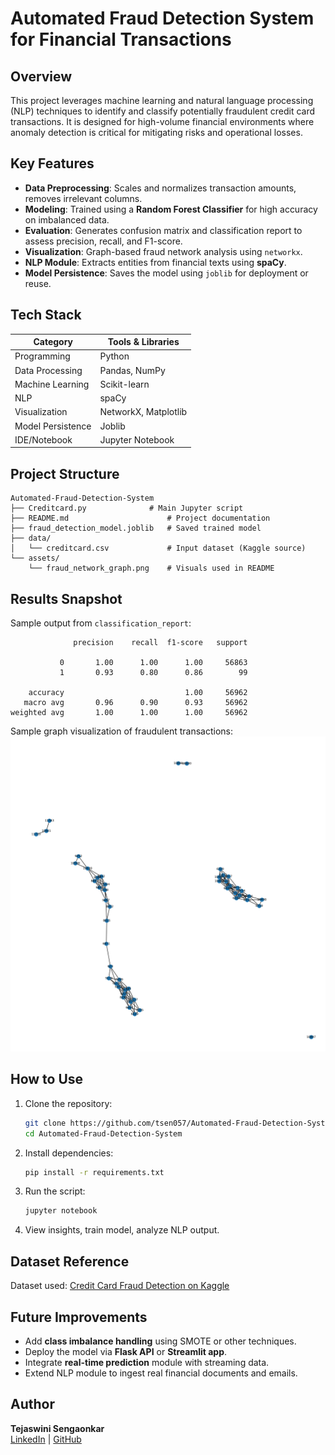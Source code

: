 # Automated Fraud Detection System for Financial Transactions

## Overview
This project leverages machine learning and natural language processing (NLP) techniques to identify and classify potentially fraudulent credit card transactions. It is designed for high-volume financial environments where anomaly detection is critical for mitigating risks and operational losses.

## Key Features
- **Data Preprocessing**: Scales and normalizes transaction amounts, removes irrelevant columns.
- **Modeling**: Trained using a **Random Forest Classifier** for high accuracy on imbalanced data.
- **Evaluation**: Generates confusion matrix and classification report to assess precision, recall, and F1-score.
- **Visualization**: Graph-based fraud network analysis using `networkx`.
- **NLP Module**: Extracts entities from financial texts using **spaCy**.
- **Model Persistence**: Saves the model using `joblib` for deployment or reuse.

## Tech Stack

| Category           | Tools & Libraries         |
|--------------------|--------------------------|
| Programming        | Python                   |
| Data Processing    | Pandas, NumPy            |
| Machine Learning   | Scikit-learn             |
| NLP                | spaCy                    |
| Visualization      | NetworkX, Matplotlib     |
| Model Persistence  | Joblib                   |
| IDE/Notebook       | Jupyter Notebook         |

## Project Structure
```
Automated-Fraud-Detection-System
├── Creditcard.py              # Main Jupyter script
├── README.md                      # Project documentation
├── fraud_detection_model.joblib   # Saved trained model
├── data/
│   └── creditcard.csv             # Input dataset (Kaggle source)
└── assets/
    └── fraud_network_graph.png    # Visuals used in README
```

## Results Snapshot

Sample output from `classification_report`:
```
              precision    recall  f1-score   support

           0       1.00      1.00      1.00     56863
           1       0.93      0.80      0.86        99

    accuracy                           1.00     56962
   macro avg       0.96      0.90      0.93     56962
weighted avg       1.00      1.00      1.00     56962
```

Sample graph visualization of fraudulent transactions:
![Fraud Network](assets/fraud_network_graph.png)

## How to Use

1. Clone the repository:
   ```bash
   git clone https://github.com/tsen057/Automated-Fraud-Detection-System.git
   cd Automated-Fraud-Detection-System
   ```

2. Install dependencies:
   ```bash
   pip install -r requirements.txt
   ```

3. Run the script:
   ```bash
   jupyter notebook
   ```

4. View insights, train model, analyze NLP output.

## Dataset Reference
Dataset used: [Credit Card Fraud Detection on Kaggle](https://www.kaggle.com/mlg-ulb/creditcardfraud)

## Future Improvements
- Add **class imbalance handling** using SMOTE or other techniques.
- Deploy the model via **Flask API** or **Streamlit app**.
- Integrate **real-time prediction** module with streaming data.
- Extend NLP module to ingest real financial documents and emails.

## Author
**Tejaswini Sengaonkar**  
[LinkedIn](https://www.linkedin.com/in/tejaswini-sengaonkar) | [GitHub](https://github.com/tsen057)

